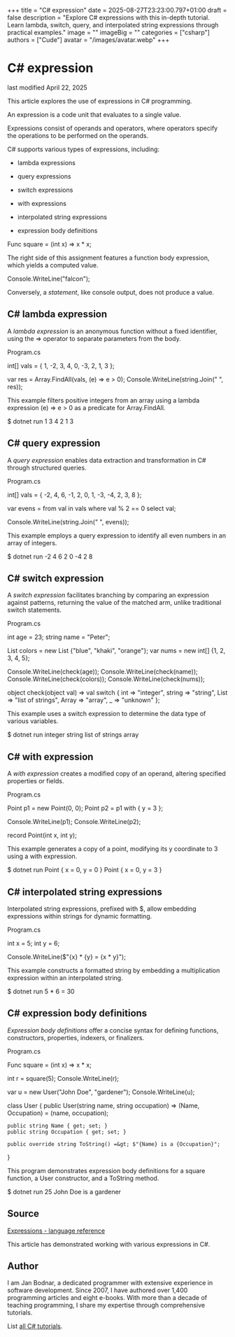 +++
title = "C# expression"
date = 2025-08-27T23:23:00.797+01:00
draft = false
description = "Explore C# expressions with this in-depth
tutorial. Learn lambda, switch, query, and interpolated string expressions
through practical examples."
image = ""
imageBig = ""
categories = ["csharp"]
authors = ["Cude"]
avatar = "/images/avatar.webp"
+++

# C# expression

last modified April 22, 2025

 

This article explores the use of expressions in C# programming.

An expression is a code unit that evaluates to a single value.

Expressions consist of operands and operators, where operators specify the
operations to be performed on the operands.

C# supports various types of expressions, including:

- lambda expressions

- query expressions

- switch expressions

- with expressions

- interpolated string expressions

- expression body definitions

Func square = (int x) =&gt; x * x;

The right side of this assignment features a function body expression, which
yields a computed value.

Console.WriteLine("falcon");

Conversely, a *statement*, like console output, does not produce a value.

## C# lambda expression

A *lambda expression* is an anonymous function without a fixed
identifier, using the =&gt; operator to separate parameters from the
body.

Program.cs
  

int[] vals = { 1, -2, 3, 4, 0, -3, 2, 1, 3 };

var res = Array.FindAll(vals, (e) =&gt; e &gt; 0);
Console.WriteLine(string.Join(" ", res));

This example filters positive integers from an array using a lambda expression
(e) =&gt; e &gt; 0 as a predicate for Array.FindAll.

$ dotnet run
1 3 4 2 1 3

## C# query expression

A *query expression* enables data extraction and transformation in C#
through structured queries.

Program.cs
  

int[] vals = { -2, 4, 6, -1, 2, 0, 1, -3, -4, 2, 3, 8 };

var evens = 
    from val in vals
    where val % 2 == 0
    select val;

Console.WriteLine(string.Join(" ", evens));

This example employs a query expression to identify all even numbers in an
array of integers.

$ dotnet run
-2 4 6 2 0 -4 2 8

## C# switch expression

A *switch expression* facilitates branching by comparing an expression
against patterns, returning the value of the matched arm, unlike traditional
switch statements.

Program.cs
  

int age = 23;
string name = "Peter";

List colors = new List {"blue", "khaki", "orange"};
var nums = new int[] {1, 2, 3, 4, 5};

Console.WriteLine(check(age));
Console.WriteLine(check(name));
Console.WriteLine(check(colors));
Console.WriteLine(check(nums));

object check(object val) =&gt; val switch 
{
    int =&gt; "integer",
    string =&gt; "string",
    List =&gt; "list of strings",
    Array =&gt; "array",
    _ =&gt; "unknown"
};

This example uses a switch expression to determine the data type of various
variables.

$ dotnet run
integer
string
list of strings
array

## C# with expression

A *with expression* creates a modified copy of an operand, altering
specified properties or fields.

Program.cs
  

Point p1 = new Point(0, 0);
Point p2 = p1 with { y = 3 };

Console.WriteLine(p1);
Console.WriteLine(p2);

record Point(int x, int y);

This example generates a copy of a point, modifying its y
coordinate to 3 using a with expression.

$ dotnet run
Point { x = 0, y = 0 }
Point { x = 0, y = 3 }

## C# interpolated string expressions

Interpolated string expressions, prefixed with $, allow embedding
expressions within strings for dynamic formatting.

Program.cs
  

int x = 5;
int y = 6;

Console.WriteLine($"{x} * {y} = {x * y}");

This example constructs a formatted string by embedding a multiplication
expression within an interpolated string.

$ dotnet run
5 * 6 = 30

## C# expression body definitions

*Expression body definitions* offer a concise syntax for defining
functions, constructors, properties, indexers, or finalizers.

Program.cs
  

Func square = (int x) =&gt; x * x;

int r = square(5);
Console.WriteLine(r);

var u = new User("John Doe", "gardener");
Console.WriteLine(u);

class User
{
    public User(string name, string occupation) =&gt;
        (Name, Occupation) = (name, occupation);

    public string Name { get; set; }
    public string Occupation { get; set; }

    public override string ToString() =&gt; $"{Name} is a {Occupation}";
}

This program demonstrates expression body definitions for a square
function, a User constructor, and a ToString method.

$ dotnet run
25
John Doe is a gardener

## Source

[Expressions - language reference](https://learn.microsoft.com/en-us/dotnet/csharp/language-reference/language-specification/expressions)

This article has demonstrated working with various expressions in C#.

## Author

I am Jan Bodnar, a dedicated programmer with extensive experience in software
development. Since 2007, I have authored over 1,400 programming articles and
eight e-books. With more than a decade of teaching programming, I share my
expertise through comprehensive tutorials.

List [all C# tutorials](/csharp/).